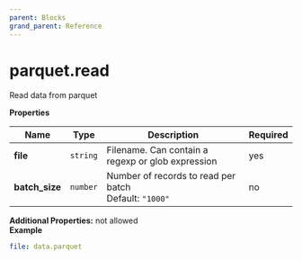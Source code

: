 ```yaml
---
parent: Blocks
grand_parent: Reference
---
```


# parquet\.read

Read data from parquet


**Properties**

|Name|Type|Description|Required|
|----|----|-----------|--------|
|**file**|`string`|Filename. Can contain a regexp or glob expression<br/>|yes|
|**batch\_size**|`number`|Number of records to read per batch<br/>Default: `"1000"`<br/>|no|

**Additional Properties:** not allowed  
**Example**

```yaml
file: data.parquet

```


